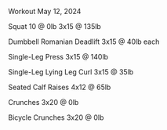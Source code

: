Workout May 12, 2024

Squat
10 @ 0lb
3x15 @ 135lb

Dumbbell Romanian Deadlift
3x15 @ 40lb each

Single-Leg Press
3x15 @ 140lb

Single-Leg Lying Leg Curl
3x15 @ 35lb

Seated Calf Raises
4x12 @ 65lb

Crunches
3x20 @ 0lb

Bicycle Crunches
3x20 @ 0lb